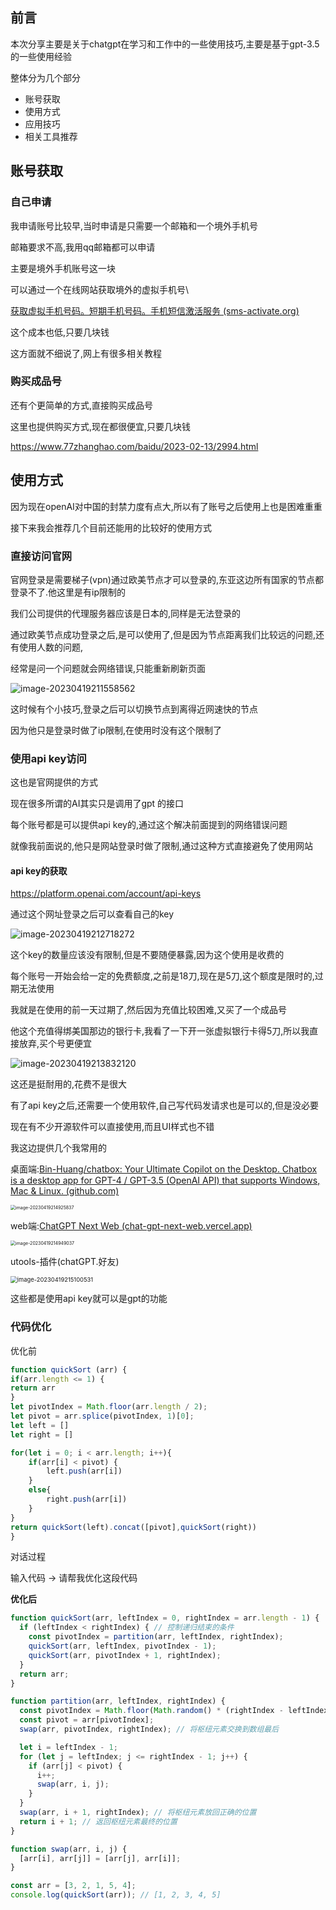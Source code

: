 ## 前言

本次分享主要是关于chatgpt在学习和工作中的一些使用技巧,主要是基于gpt-3.5的一些使用经验

整体分为几个部分

- 账号获取
- 使用方式
- 应用技巧
- 相关工具推荐

## 账号获取

### 自己申请

我申请账号比较早,当时申请是只需要一个邮箱和一个境外手机号

邮箱要求不高,我用qq邮箱都可以申请

主要是境外手机账号这一块

可以通过一个在线网站获取境外的虚拟手机号\

[获取虚拟手机号码。短期手机号码。手机短信激活服务 (sms-activate.org)](https://sms-activate.org/cn/getNumber#)

这个成本也低,只要几块钱

这方面就不细说了,网上有很多相关教程

### 购买成品号

还有个更简单的方式,直接购买成品号

这里也提供购买方式,现在都很便宜,只要几块钱

https://www.77zhanghao.com/baidu/2023-02-13/2994.html

## 使用方式

因为现在openAI对中国的封禁力度有点大,所以有了账号之后使用上也是困难重重

接下来我会推荐几个目前还能用的比较好的使用方式

### 直接访问官网

官网登录是需要梯子(vpn)通过欧美节点才可以登录的,东亚这边所有国家的节点都登录不了.他这里是有ip限制的

我们公司提供的代理服务器应该是日本的,同样是无法登录的

通过欧美节点成功登录之后,是可以使用了,但是因为节点距离我们比较远的问题,还有使用人数的问题,

经常是问一个问题就会网络错误,只能重新刷新页面

![image-20230419211558562](image/image-20230419211558562.png)

这时候有个小技巧,登录之后可以切换节点到离得近网速快的节点

因为他只是登录时做了ip限制,在使用时没有这个限制了

### 使用api key访问

这也是官网提供的方式

现在很多所谓的AI其实只是调用了gpt 的接口

每个账号都是可以提供api key的,通过这个解决前面提到的网络错误问题

就像我前面说的,他只是网站登录时做了限制,通过这种方式直接避免了使用网站

#### api key的获取

https://platform.openai.com/account/api-keys

通过这个网址登录之后可以查看自己的key

![image-20230419212718272](image/image-20230419212718272.png)

这个key的数量应该没有限制,但是不要随便暴露,因为这个使用是收费的

每个账号一开始会给一定的免费额度,之前是18刀,现在是5刀,这个额度是限时的,过期无法使用

我就是在使用的前一天过期了,然后因为充值比较困难,又买了一个成品号

他这个充值得绑美国那边的银行卡,我看了一下开一张虚拟银行卡得5刀,所以我直接放弃,买个号更便宜

![image-20230419213832120](image/image-20230419213832120.png)

这还是挺耐用的,花费不是很大

有了api key之后,还需要一个使用软件,自己写代码发请求也是可以的,但是没必要

现在有不少开源软件可以直接使用,而且UI样式也不错

我这边提供几个我常用的

桌面端:[Bin-Huang/chatbox: Your Ultimate Copilot on the Desktop. Chatbox is a desktop app for GPT-4 / GPT-3.5 (OpenAI API) that supports Windows, Mac & Linux. (github.com)](https://github.com/Bin-Huang/chatbox)

<img src="image/image-20230419214925837.png" alt="image-20230419214925837" style="zoom:50%;" />

web端:[ChatGPT Next Web (chat-gpt-next-web.vercel.app)](https://chat-gpt-next-web.vercel.app/)

<img src="image/image-20230419214949037.png" alt="image-20230419214949037" style="zoom:50%;" />

utools-插件(chatGPT.好友)

<img src="image/image-20230419215100531.png" alt="image-20230419215100531" style="zoom:67%;" />

这些都是使用api key就可以是gpt的功能



### 代码优化

优化前

```js
function quickSort (arr) {
if(arr.length <= 1) {
return arr
}
let pivotIndex = Math.floor(arr.length / 2);
let pivot = arr.splice(pivotIndex, 1)[0];
let left = []
let right = []

for(let i = 0; i < arr.length; i++){
    if(arr[i] < pivot) {
        left.push(arr[i])
    }
    else{
        right.push(arr[i])
    }
}
return quickSort(left).concat([pivot],quickSort(right))
}
```

对话过程

输入代码 -> 请帮我优化这段代码

**优化后**

```js
function quickSort(arr, leftIndex = 0, rightIndex = arr.length - 1) {
  if (leftIndex < rightIndex) { // 控制递归结束的条件
    const pivotIndex = partition(arr, leftIndex, rightIndex);
    quickSort(arr, leftIndex, pivotIndex - 1);
    quickSort(arr, pivotIndex + 1, rightIndex);
  }
  return arr;
}

function partition(arr, leftIndex, rightIndex) {
  const pivotIndex = Math.floor(Math.random() * (rightIndex - leftIndex + 1) + leftIndex); // 随机选择枢纽元素
  const pivot = arr[pivotIndex];
  swap(arr, pivotIndex, rightIndex); // 将枢纽元素交换到数组最后

  let i = leftIndex - 1;
  for (let j = leftIndex; j <= rightIndex - 1; j++) {
    if (arr[j] < pivot) {
      i++;
      swap(arr, i, j);
    }
  }
  swap(arr, i + 1, rightIndex); // 将枢纽元素放回正确的位置
  return i + 1; // 返回枢纽元素最终的位置
}

function swap(arr, i, j) {
  [arr[i], arr[j]] = [arr[j], arr[i]];
}

const arr = [3, 2, 1, 5, 4];
console.log(quickSort(arr)); // [1, 2, 3, 4, 5]

```

